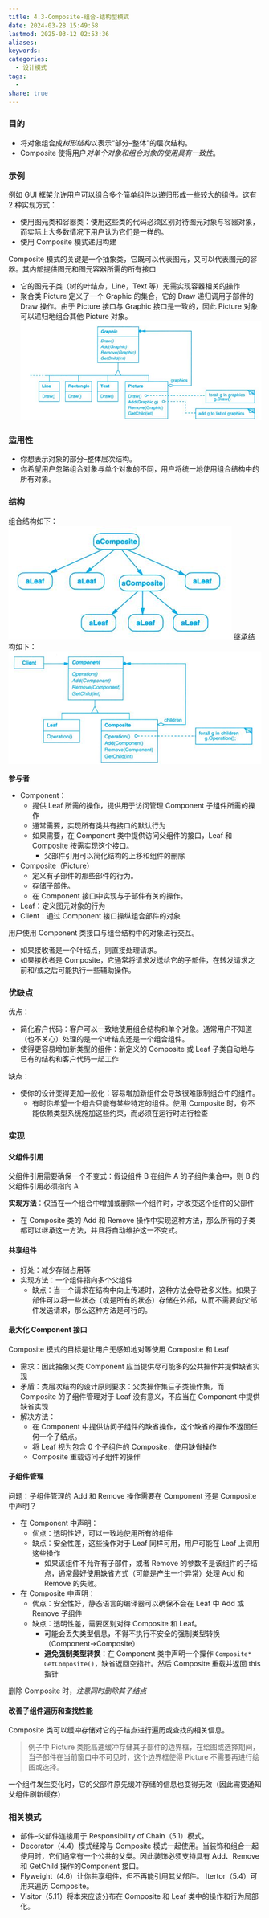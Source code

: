 ```yaml
---
title: 4.3-Composite-组合-结构型模式
date: 2024-03-28 15:49:58
lastmod: 2025-03-12 02:53:36
aliases: 
keywords: 
categories:
  - 设计模式
tags:
  - 
share: true
---
```






### 目的

- 将对象组合成*树形结构*以表示“部分–整体”的层次结构。
- Composite 使得用户*对单个对象和组合对象的使用具有一致性*。

### 示例

例如 GUI 框架允许用户可以组合多个简单组件以递归形成一些较大的组件。这有 2 种实现方式：
- 使用图元类和容器类：使用这些类的代码必须区别对待图元对象与容器对象，而实际上大多数情况下用户认为它们是一样的。
- 使用 Composite 模式递归构建

Composite 模式的关键是一个抽象类，它既可以代表图元，又可以代表图元的容器。其内部提供图元和图元容器所需的所有接口
- 它的图元子类（树的叶结点，Line，Text 等）无需实现容器相关的操作
- 聚合类 Picture 定义了一个 Graphic 的集合，它的 Draw 递归调用子部件的 Draw 操作。由于 Picture 接口与 Graphic 接口是一致的，因此 Picture 对象可以递归地组合其他 Picture 对象。
![](./assets/4.3-Composite-%E7%BB%84%E5%90%88-%E7%BB%93%E6%9E%84%E5%9E%8B%E6%A8%A1%E5%BC%8F/image-2023-09-30_09-37-45-676.png)

### 适用性

- 你想表示对象的部分–整体层次结构。
- 你希望用户忽略组合对象与单个对象的不同，用户将统一地使用组合结构中的所有对象。


### 结构

组合结构如下：
![](./assets/4.3-Composite-%E7%BB%84%E5%90%88-%E7%BB%93%E6%9E%84%E5%9E%8B%E6%A8%A1%E5%BC%8F/image-2023-09-30_09-40-59-855.png)
继承结构如下：
![](./assets/4.3-Composite-%E7%BB%84%E5%90%88-%E7%BB%93%E6%9E%84%E5%9E%8B%E6%A8%A1%E5%BC%8F/image-2023-09-30_09-40-54-198.png)

**参与者**
- Component：
	- 提供 Leaf 所需的操作，提供用于访问管理 Component 子组件所需的操作
	- 通常需要，实现所有类共有接口的默认行为
	- 如果需要，在 Component 类中提供访问父组件的接口，Leaf 和 Composite 按需实现这个接口。
		- 父部件引用可以简化结构的上移和组件的删除
- Composite（Picture）
	- 定义有子部件的那些部件的行为。
	- 存储子部件。
	- 在 Component 接口中实现与子部件有关的操作。
- Leaf：定义图元对象的行为
- Client：通过 Component 接口操纵组合部件的对象

用户使用 Component 类接口与组合结构中的对象进行交互。
- 如果接收者是一个叶结点，则直接处理请求。
- 如果接收者是 Composite，它通常将请求发送给它的子部件，在转发请求之前和/或之后可能执行一些辅助操作。


### 优缺点

优点：
- 简化客户代码：客户可以一致地使用组合结构和单个对象。通常用户不知道（也不关心）处理的是一个叶结点还是一个组合组件。
- 使得更容易增加新类型的组件：新定义的 Composite 或 Leaf 子类自动地与已有的结构和客户代码一起工作

缺点：
- 使你的设计变得更加一般化：容易增加新组件会导致很难限制组合中的组件。
	- 有时你希望一个组合只能有某些特定的组件。使用 Composite 时，你不能依赖类型系统施加这些约束，而必须在运行时进行检查


### 实现

#### 父组件引用

父组件引用需要确保一个不变式：假设组件 B 在组件 A 的子组件集合中，则 B 的父组件引用必须指向 A

**实现方法**：仅当在一个组合中增加或删除一个组件时，才改变这个组件的父部件
- 在 Composite 类的 Add 和 Remove 操作中实现这种方法，那么所有的子类都可以继承这一方法，并且将自动维护这一不变式。


#### 共享组件

- 好处：减少存储占用等
- 实现方法：一个组件指向多个父组件
	- 缺点：当一个请求在结构中向上传递时，这种方法会导致多义性。如果子部件可以将一些状态（或是所有的状态）存储在外部，从而不需要向父部件发送请求，那么这种方法是可行的。

#### 最大化 Component 接口

Composite 模式的目标是让用户无感知地对等使用 Composite 和 Leaf
- 需求：因此抽象父类 Component 应当提供尽可能多的公共操作并提供缺省实现
- 矛盾：类层次结构的设计原则要求：父类操作集⊆子类操作集，而 Composite 的子组件管理对于 Leaf 没有意义，不应当在 Component 中提供缺省实现
- 解决方法：
	- 在 Component 中提供访问子组件的缺省操作，这个缺省的操作不返回任何一个子结点。
	- 将 Leaf 视为包含 0 个子组件的 Composite，使用缺省操作
	- Composite 重载访问子组件的操作


#### 子组件管理

问题：子组件管理的 Add 和 Remove 操作需要在 Component 还是 Composite 中声明？
- 在 Component 中声明：
	- 优点：透明性好，可以一致地使用所有的组件
	- 缺点：安全性差，这些操作对于 Leaf 同样可用，用户可能在 Leaf 上调用这些操作
		- 如果该组件不允许有子部件，或者 Remove 的参数不是该组件的子结点，通常最好使用缺省方式（可能是产生一个异常）处理 Add 和 Remove 的失败。
- 在 Composite 中声明：
	- 优点：安全性好，静态语言的编译器可以确保不会在 Leaf 中 Add 或 Remove 子组件
	- 缺点：透明性差，需要区别对待 Composite 和 Leaf。
		- 可能会丢失类型信息，不得不执行不安全的强制类型转换（Component→Composite）
		- **避免强制类型转换**：在 Component 类中声明一个操作 `Composite* GetComposite()`，缺省返回空指针。然后 Composite 重载并返回 this 指针

删除 Composite 时，*注意同时删除其子结点*

#### 改善子组件遍历和查找性能

Composite 类可以缓冲存储对它的子结点进行遍历或查找的相关信息。
> 例子中 Picture 类能高速缓冲存储其子部件的边界框，在绘图或选择期间，当子部件在当前窗口中不可见时，这个边界框使得 Picture 不需要再进行绘图或选择。

一个组件发生变化时，它的父部件原先缓冲存储的信息也变得无效（因此需要通知父组件刷新缓存）


### 相关模式

- 部件–父部件连接用于 Responsibility of Chain（5.1）模式。
- Decorator（4.4）模式经常与 Composite 模式一起使用。当装饰和组合一起使用时，它们通常有一个公共的父类。因此装饰必须支持具有 Add、Remove 和 GetChild 操作的Component 接口。
- Flyweight（4.6）让你共享组件，但不再能引用其父部件。 Itertor（5.4）可用来遍历 Composite。
- Visitor（5.11）将本来应该分布在 Composite 和 Leaf 类中的操作和行为局部化。